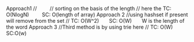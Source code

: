 Approach1
//         // sorting on the basis of the length
// here the TC:  O(NlogN)         SC:  O(length of array)
Approach 2
//using hashset if present will remove from the set
// TC:  O(W^2)       SC: O(W)       W is the length of the word
Approach 3
//Third method is by using trie here
// TC: O(W)   SC:O(w)
​